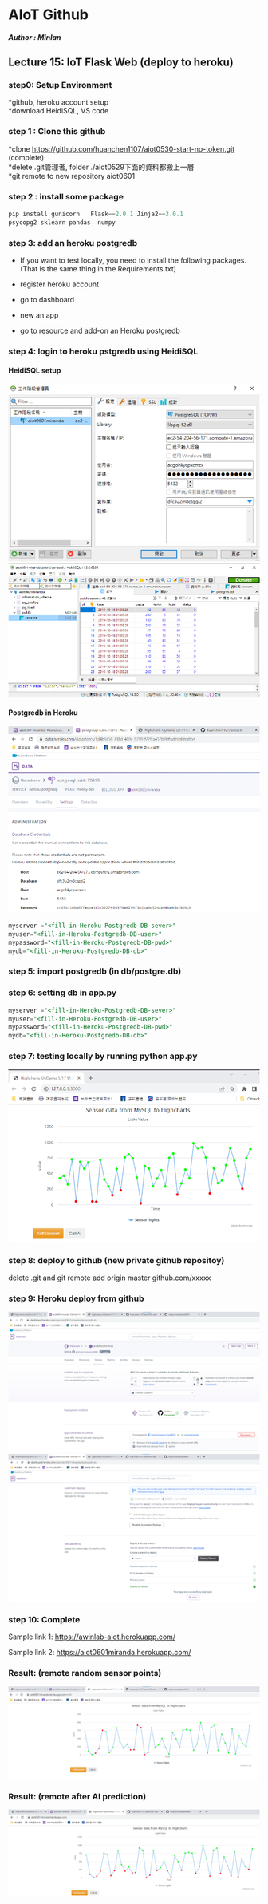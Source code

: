 # AIoT Github

##### Author : Minlan    
## Lecture 15: IoT Flask Web (deploy to heroku)  
### step0: Setup Environment    
*github, heroku account setup    
*download HeidiSQL, VS code   

### step 1 : Clone this github  
*clone https://github.com/huanchen1107/aiot0530-start-no-token.git (complete)  
*delete .git管理者, folder ./aiot0529下面的資料都搬上一層  
*git remote to new repository aiot0601  

### step 2 : install some package


```python
pip install gunicorn   Flask==2.0.1 Jinja2==3.0.1 
psycopg2 sklearn pandas  numpy 
```

### step 3: add an heroku postgredb
* If you want to test locally, you need to install the following packages. (That is the same thing in the Requirements.txt)

* register heroku account
* go to dashboard
* new an app
* go to resource and add-on an Heroku postgredb

### step 4: login to heroku pstgredb using HeidiSQL

#### HeidiSQL setup  

![heidimananger](img/heidimanager.png)  
![heididb](img/heididb.png)  

#### Postgredb in Heroku  

![heroku](img/heroku.png)  


```sql
myserver ="<fill-in-Heroku-Postgredb-DB-sever>"
myuser="<fill-in-Heroku-Postgredb-DB-user>"
mypassword="<fill-in-Heroku-Postgredb-DB-pwd>"
mydb="<fill-in-Heroku-Postgredb-DB-db>"

```
### step 5: import postgredb (in db/postgre.db)


### step 6: setting db in app.py

```sql
myserver ="<fill-in-Heroku-Postgredb-DB-sever>"
myuser="<fill-in-Heroku-Postgredb-DB-user>"
mypassword="<fill-in-Heroku-Postgredb-DB-pwd>"
mydb="<fill-in-Heroku-Postgredb-DB-db>"

```
### step 7: testing locally by running python app.py

![localsuccess](img/localsuccess.png)


### step 8: deploy to github (new private github repositoy)

delete .git and git remote add origin master github.com/xxxxx


### step 9: Heroku deploy from github
![connectgithub](img/connectgithub.png)
![deploy](img/deploy.png)

### step 10: Complete

Sample link 1:
https://awinlab-aiot.herokuapp.com/



Sample link 2: 
https://aiot0601miranda.herokuapp.com/  

### Result: (remote random sensor points)  

![setrandom](img/setrandom.png)  

### Result: (remote after AI prediction)  

![callAI](img/callAI.png)  
 



